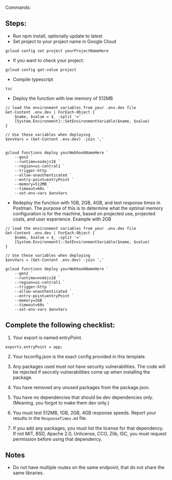 
Commands:

## Steps:
 
- Run npm install, optionally update to latest
- Set project to your project name in Google Cloud
```
gcloud config set project yourProjectNameHere
```
- If you want to check your project: 
```
gcloud config get-value project
```

- Compile typescript
```
tsc
```
- Deploy the function with low memory of 512MB
```
// load the environment variables from your .env.dev file
Get-Content .env.dev | ForEach-Object {
    $name, $value = $_ -split '='
    [System.Environment]::SetEnvironmentVariable($name, $value)
}

// Use these variables when deploying
$envVars = (Get-Content .env.dev) -join ','


gcloud functions deploy yourWebhookNameHere `
    --gen2 `
    --runtime=nodejs18 `
    --region=us-central1 `
    --trigger-http `
    --allow-unauthenticated `
    --entry-point=entryPoint `
    --memory=512MB `
    --timeout=60s `
    --set-env-vars $envVars

```
- Redeploy the function with 1GB, 2GB, 4GB, and test response times in Postman. The purpose of this is to determine what the optimal memory configuration is for the machine, based on projected use, projected costs, and user experience. Example with 2GB
```
// load the environment variables from your .env.dev file
Get-Content .env.dev | ForEach-Object {
    $name, $value = $_ -split '='
    [System.Environment]::SetEnvironmentVariable($name, $value)
}

// Use these variables when deploying
$envVars = (Get-Content .env.dev) -join ','

gcloud functions deploy yourWebhookNameHere `
    --gen2 `
    --runtime=nodejs18 `
    --region=us-central1 `
    --trigger-http `
    --allow-unauthenticated `
    --entry-point=entryPoint `
    --memory=2GB `
    --timeout=60s `
    --set-env-vars $envVars
```



## Complete the following checklist: 
1. Your export is named entryPoint.
```
exports.entryPoint = app;
```
2. Your tsconfig.json is the exact config provided in this template.

3. Any packages used must not have security vulnerabilities. The code will be rejected if secrutiy vulnerabilities come up when installing the package.

4. You have removed any unused packages from the package.json.

5. You have no dependencies that should be dev dependencies only. (Meaning, you forgot to make them dev only.)

6. You must test 512MB, 1GB, 2GB, 4GB response speeds. Report your results in the ``ResponseTimes.md`` file.

7. If you add any packages, you must list the license for that dependency. If not MIT, BSD, Apache 2.0, Unlicense, CCO, Zlib, ISC, you must request permission before using that dependency.

## Notes
- Do not have multiple routes on the same endpoint, that do not share the same libraries.